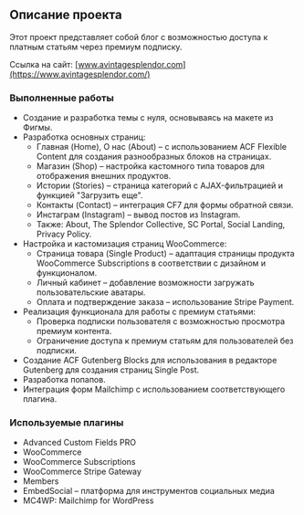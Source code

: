 
## Описание проекта

Этот проект представляет собой блог с возможностью доступа к платным статьям через премиум подписку.

Ссылка на сайт: [www.avintagesplendor.com](https://www.avintagesplendor.com/)

### Выполненные работы

- Создание и разработка темы с нуля, основываясь на макете из Фигмы.
- Разработка основных страниц:
  - Главная (Home), О нас (About) – с использованием ACF Flexible Content для создания разнообразных блоков на страницах.
  - Магазин (Shop) – настройка кастомного типа товаров для отображения внешних продуктов.
  - Истории (Stories) – страница категорий с AJAX-фильтрацией и функцией "Загрузить еще".
  - Контакты (Contact) – интеграция CF7 для формы обратной связи.
  - Инстаграм (Instagram) – вывод постов из Instagram.
  - Также: About, The Splendor Collective, SC Portal, Social Landing, Privacy Policy.
- Настройка и кастомизация страниц WooCommerce:
  - Страница товара (Single Product) – адаптация страницы продукта WooCommerce Subscriptions в соответствии с дизайном и функционалом.
  - Личный кабинет – добавление возможности загружать пользовательские аватары.
  - Оплата и подтверждение заказа – использование Stripe Payment.
- Реализация функционала для работы с премиум статьями:
  - Проверка подписки пользователя с возможностью просмотра премиум контента.
  - Ограничение доступа к премиум статьям для пользователей без подписки.
- Создание ACF Gutenberg Blocks для использования в редакторе Gutenberg для создания страниц Single Post.
- Разработка попапов.
- Интеграция форм Mailchimp с использованием соответствующего плагина.

### Используемые плагины

- Advanced Custom Fields PRO
- WooCommerce
- WooCommerce Subscriptions
- WooCommerce Stripe Gateway
- Members
- EmbedSocial – платформа для инструментов социальных медиа
- MC4WP: Mailchimp for WordPress
